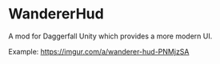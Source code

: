 # WandererHud
 A mod for Daggerfall Unity which provides a more modern UI.

Example: https://imgur.com/a/wanderer-hud-PNMjzSA